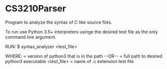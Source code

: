 # CS3210Parser

Program to analyze the syntax of C like source files.

To run use Python 3.5+ interpreters usinge the desired test file as the only command line argument.

RUN:
  $ <python> syntax_analyzer <test_file>
  
WHERE:
  <python>    =   version of python3 that is in the path
                                 --OR--
              =   full path to desired python3 executable
  <test_file> =   name of .c extension test file
